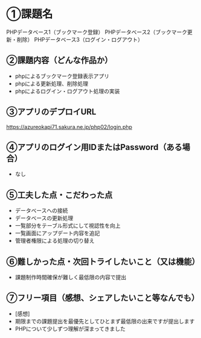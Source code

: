 # ①課題名
PHPデータベース1（ブックマーク登録）
PHPデータベース2（ブックマーク更新・削除）
PHPデータベース3（ログイン・ログアウト）

## ②課題内容（どんな作品か）
- phpによるブックマーク登録表示アプリ
- phpによる更新処理、削除処理
- phpによるログイン・ログアウト処理の実装

## ③アプリのデプロイURL
https://azureokapi71.sakura.ne.jp/php02/login.php


## ④アプリのログイン用IDまたはPassword（ある場合）
- なし

## ⑤工夫した点・こだわった点
- データベースへの接続
- データベースの更新処理
- 一覧部分をテーブル形式にして視認性を向上
- 一覧画面にアップデート内容を追記
- 管理者権限による処理の切り替え

## ⑥難しかった点・次回トライしたいこと（又は機能）
- 課題制作時間確保が難しく最低限の内容で提出

## ⑦フリー項目（感想、シェアしたいこと等なんでも）
- [感想]
- 期限までの課題提出を最優先としてひとまず最低限の出来ですが提出します
- PHPについて少しずつ理解が深まってきました
